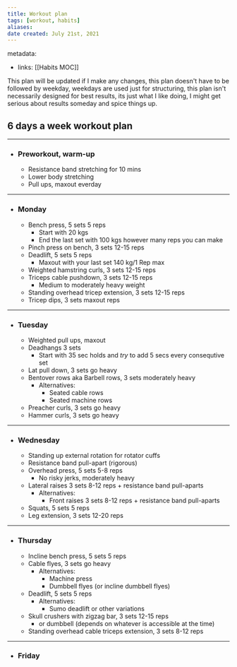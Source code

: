 ```yaml
---
title: Workout plan
tags: [workout, habits]
aliases:
date created: July 21st, 2021
---
```


metadata: 
- links: [[Habits MOC]]

This plan will be updated if I make any changes, this plan doesn't have to be followed by weekday, weekdays are used just for structuring, this plan isn't necessarily designed for best results, its just what I like doing, I might get serious about results someday and spice things up.

## 6 days a week workout plan
---
- ### Preworkout, warm-up
	 - Resistance band stretching for 10 mins
	 - Lower body stretching
	 - Pull ups, maxout everday
	 
---
 - ### Monday
	- Bench press, 5 sets 5 reps
		- Start with 20 kgs
		- End the last set with 100 kgs however many reps you can make
	- Pinch press on bench, 3 sets 12-15 reps
	- Deadlift, 5 sets 5 reps
		- Maxout with your last set 140 kg/1 Rep max
	- Weighted hamstring curls, 3 sets 12-15 reps
	- Triceps cable pushdown, 3 sets 12-15 reps
		- Medium to moderately heavy weight
	- Standing overhead tricep extension, 3 sets 12-15 reps
	- Tricep dips, 3 sets maxout reps
	
---

- ### Tuesday
	- Weighted pull ups, maxout
	- Deadhangs 3 sets
		- Start with 35 sec holds and *try* to add 5 secs every consequtive set
	- Lat pull down, 3 sets go heavy
	- Bentover rows aka Barbell rows, 3 sets moderately heavy
		- Alternatives: 
			- Seated cable rows
			- Seated machine rows
	- Preacher curls, 3 sets go heavy
	- Hammer curls, 3 sets go heavy

---

- ### Wednesday
	- Standing up external rotation for rotator cuffs
	- Resistance band pull-apart (rigorous)
	- Overhead press, 5 sets 5-8 reps
		- No risky jerks, moderately heavy
	- Lateral raises 3 sets 8-12  reps + resistance band pull-aparts
		- Alternatives:
			- Front raises 3 sets 8-12 reps + resistance band pull-aparts
	- Squats, 5 sets 5 reps
	- Leg extension, 3 sets 12-20 reps
	
---
- ### Thursday
	- Incline bench press, 5 sets 5 reps
	- Cable flyes, 3 sets go heavy
		- Alternatives:
			- Machine press
			- Dumbbell flyes (or incline dumbbell flyes)
	- Deadlift, 5 sets 5 reps
		- Alternatives:
			- Sumo deadlift or other variations
	- Skull crushers with zigzag bar, 3 sets 12-15 reps
		- or dumbbell (depends on whatever is accessible at the time)
	- Standing overhead cable triceps extension, 3 sets 8-12 reps

---

- ### Friday